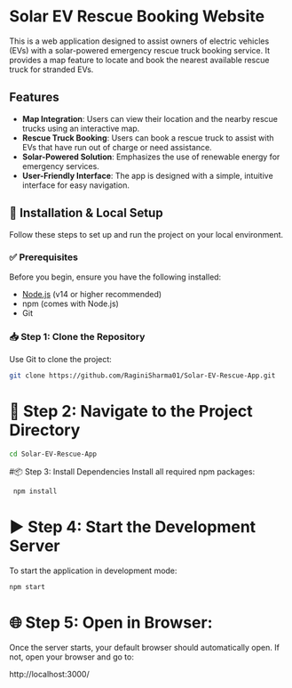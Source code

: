 # Solar EV Rescue Booking Website

This is a web application designed to assist owners of electric vehicles (EVs) with a solar-powered emergency rescue truck booking service. It provides a map feature to locate and book the nearest available rescue truck for stranded EVs.

## Features

- **Map Integration**: Users can view their location and the nearby rescue trucks using an interactive map.
- **Rescue Truck Booking**: Users can book a rescue truck to assist with EVs that have run out of charge or need assistance.
- **Solar-Powered Solution**: Emphasizes the use of renewable energy for emergency services.
- **User-Friendly Interface**: The app is designed with a simple, intuitive interface for easy navigation.

## 🚀 Installation & Local Setup

Follow these steps to set up and run the project on your local environment.

### ✅ Prerequisites

Before you begin, ensure you have the following installed:

- [Node.js](https://nodejs.org/) (v14 or higher recommended)
- npm (comes with Node.js)
- Git

### 📥 Step 1: Clone the Repository

Use Git to clone the project:

```bash
git clone https://github.com/RaginiSharma01/Solar-EV-Rescue-App.git
```

# 📁 Step 2: Navigate to the Project Directory

```bash
cd Solar-EV-Rescue-App
```

#📦 Step 3: Install Dependencies
Install all required npm packages:
```bash
 npm install
 ```

 # ▶️ Step 4: Start the Development Server
To start the application in development mode:
```bash
npm start
```

# 🌐 Step 5: Open in Browser:
Once the server starts, your default browser should automatically open. If not, open your browser and go to:

http://localhost:3000/


